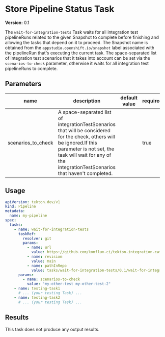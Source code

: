 # Store Pipeline Status Task

**Version:** 0.1

The `wait-for-integration-tests` Task waits for all integration test pipelineRuns related to the given Snapshot to complete
before finishing and allowing the tasks that depend on it to proceed. The Snapshot name is obtained from the
`appstudio.openshift.io/snapshot` label associated with the pipelineRun that's executing the current task.
The space-separated list of integration test scenarios that it takes into account can be set via the `scenarios-to-check` parameter,
otherwise it waits for all integration test pipelineRuns to complete.

## Parameters
|name|description|default value|required|
|---|---|---|---|
|scenarios_to_check|A space-separated list of integrationTestScenarios that will be considered for the check, others will be ignored.If this parameter is not set, the task will wait for any of the integrationTestScenarios that haven't completed.||true|

## Usage

```yaml
apiVersion: tekton.dev/v1
kind: Pipeline
metadata:
  name: my-pipeline
spec:
  tasks:
    - name: wait-for-integration-tests
      taskRef:
        resolver: git
        params:
          - name: url
            value: https://github.com/konflux-ci/tekton-integration-catalog.git
          - name: revision
            value: main
          - name: pathInRepo
            value: tasks/wait-for-integration-tests/0.1/wait-for-integration-tests.yaml
      params:
        - name: scenarios-to-check
          value: "my-other-test my-other-test-2"
    - name: testing-task1
      # ... (your testing Task) ...
    - name: testing-task2
      # ... (your testing Task) ...
```

## Results

This task does not produce any output results.
